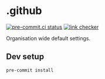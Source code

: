 # .github

[![pre-commit.ci status](https://results.pre-commit.ci/badge/github/HSF/.github/main.svg)](https://results.pre-commit.ci/latest/github/HSF/.github/main)
[![link checker](https://github.com/hsf/.github/actions/workflows/check-links.yaml/badge.svg)](https://github.com/hsf/.github/actions)

Organisation wide default settings.

## Dev setup

```bash
pre-commit install
```
